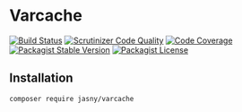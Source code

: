 Varcache
===

[![Build Status](https://travis-ci.org/jasny/varcache.svg?branch=master)](https://travis-ci.org/jasny/varcache)
[![Scrutinizer Code Quality](https://scrutinizer-ci.com/g/jasny/varcache/badges/quality-score.png?b=master)](https://scrutinizer-ci.com/g/jasny/varcache/?branch=master)
[![Code Coverage](https://scrutinizer-ci.com/g/jasny/varcache/badges/coverage.png?b=master)](https://scrutinizer-ci.com/g/jasny/varcache/?branch=master)
[![Packagist Stable Version](https://img.shields.io/packagist/v/jasny/varcache.svg)](https://packagist.org/packages/jasny/varcache)
[![Packagist License](https://img.shields.io/packagist/l/jasny/varcache.svg)](https://packagist.org/packages/jasny/varcache)

Installation
---

    composer require jasny/varcache
